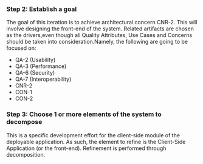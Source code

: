 ### Step 2: Establish a goal 

The goal of this iteration is to achieve architectural concern CNR-2. This will involve designing the front-end of the system. Related artifacts are chosen as the drivers,even though all Quality Attributes, Use Cases and Concerns should be taken into consideration.Namely, the following are going to be focused on:

- QA-2 (Usability)
- QA-3 (Performance)
- QA-6 (Security)
- QA-7 (Interoperability)
- CNR-2
- CON-1
- CON-2

### Step 3: Choose 1 or more elements of the system to decompose

This is a specific development effort for the client-side module of the deployable application. As such, the element to refine is the Client-Side Application (or the front-end). Refinement is performed through decomposition.

